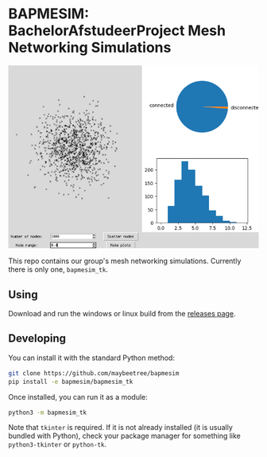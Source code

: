 # BAPMESIM: BachelorAfstudeerProject Mesh Networking Simulations

![Screenshot of `bapmesim_tk`](img/bapmesim_tk.png)

This repo contains our group's mesh networking simulations.
Currently there is only one, `bapmesim_tk`.

## Using

Download and run the windows or linux build from the
[releases page](https://github.com/maybeetree/bapmesim/releases).

## Developing

You can install it with the standard Python method:

```sh
git clone https://github.com/maybeetree/bapmesim
pip install -e bapmesim/bapmesim_tk
```

Once installed, you can run it as a module:

```sh
python3 -m bapmesim_tk
```

Note that `tkinter` is required.
If it is not already installed (it is usually bundled with Python),
check your package manager
for something like `python3-tkinter` or `python-tk`.

